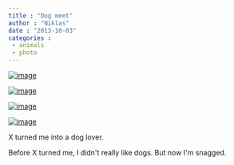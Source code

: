 ```yaml
---
title : "Dog meet"
author : "Niklas"
date : "2013-10-03"
categories : 
 - animals
 - photo
---
```


[![image](https://niklasblog.com/wp-content/wpid-mtf_QEfVW_326.jpg "mtf_QEfVW_326.jpg")](https://niklasblog.com/wp-content/wpid-mtf_QEfVW_326.jpg)

[![image](https://niklasblog.com/wp-content/wpid-mtf_QEfVW_328.jpg "mtf_QEfVW_328.jpg")](https://niklasblog.com/wp-content/wpid-mtf_QEfVW_328.jpg)

[![image](https://niklasblog.com/wp-content/wpid-CameraZOOM-20131003114217641.jpg "CameraZOOM-20131003114217641.jpg")](https://niklasblog.com/wp-content/wpid-CameraZOOM-20131003114217641.jpg)

[![image](https://niklasblog.com/wp-content/wpid-CameraZOOM-20131003114237326.jpg "CameraZOOM-20131003114237326.jpg")](https://niklasblog.com/wp-content/wpid-CameraZOOM-20131003114237326.jpg)

X turned me into a dog lover.

Before X turned me, I didn't really like dogs. But now I'm snagged.
